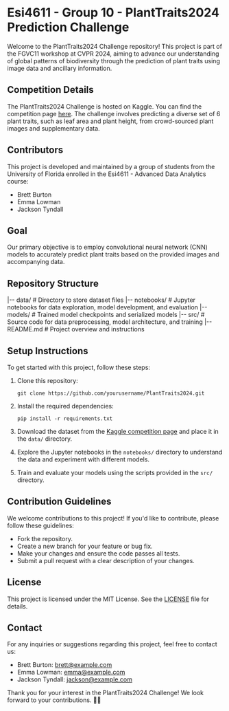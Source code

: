 #  Esi4611 - Group 10 - PlantTraits2024 Prediction Challenge

Welcome to the PlantTraits2024 Challenge repository! This project is part of the FGVC11 workshop at CVPR 2024, aiming to advance our understanding of global patterns of biodiversity through the prediction of plant traits using image data and ancillary information.

## Competition Details

The PlantTraits2024 Challenge is hosted on Kaggle. You can find the competition page [here](https://www.kaggle.com/competitions/planttraits2024). The challenge involves predicting a diverse set of 6 plant traits, such as leaf area and plant height, from crowd-sourced plant images and supplementary data.

## Contributors

This project is developed and maintained by a group of students from the University of Florida enrolled in the Esi4611 - Advanced Data Analytics course:

- Brett Burton
- Emma Lowman
- Jackson Tyndall

## Goal

Our primary objective is to employ convolutional neural network (CNN) models to accurately predict plant traits based on the provided images and accompanying data.

## Repository Structure

|-- data/ # Directory to store dataset files
|-- notebooks/ # Jupyter notebooks for data exploration, model development, and evaluation
|-- models/ # Trained model checkpoints and serialized models
|-- src/ # Source code for data preprocessing, model architecture, and training
|-- README.md # Project overview and instructions


## Setup Instructions

To get started with this project, follow these steps:

1. Clone this repository:

    ```
    git clone https://github.com/yourusername/PlantTraits2024.git
    ```

2. Install the required dependencies:

    ```
    pip install -r requirements.txt
    ```

3. Download the dataset from the [Kaggle competition page](https://www.kaggle.com/competitions/planttraits2024) and place it in the `data/` directory.

4. Explore the Jupyter notebooks in the `notebooks/` directory to understand the data and experiment with different models.

5. Train and evaluate your models using the scripts provided in the `src/` directory.

## Contribution Guidelines

We welcome contributions to this project! If you'd like to contribute, please follow these guidelines:

- Fork the repository.
- Create a new branch for your feature or bug fix.
- Make your changes and ensure the code passes all tests.
- Submit a pull request with a clear description of your changes.

## License

This project is licensed under the MIT License. See the [LICENSE](LICENSE) file for details.

## Contact

For any inquiries or suggestions regarding this project, feel free to contact us:

- Brett Burton: [brett@example.com](mailto:brett@example.com)
- Emma Lowman: [emma@example.com](mailto:emma@example.com)
- Jackson Tyndall: [jackson@example.com](mailto:jackson@example.com)

Thank you for your interest in the PlantTraits2024 Challenge! We look forward to your contributions. 🌿✨
